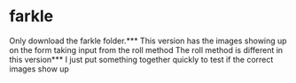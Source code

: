 # farkle
Only download the farkle folder.***
This version has the images showing up on the form
  taking input from the roll method
The roll method is different in this version***
  I just put something together quickly to test if the correct images show up

